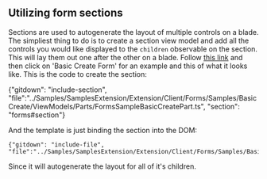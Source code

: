 <properties title="" pageTitle="Forms sections" description="" authors="andrewbi" />

## Utilizing form sections

Sections are used to autogenerate the layout of multiple controls on a blade. The simpliest thing to do is to create a section view model and add all the controls you would like
displayed to the `children` observable on the section. This will lay them out one after the other on a blade. 
Follow [this link](http://aka.ms/portalfx/samples#blade/SamplesExtension/SDKMenuBlade/formsallup) and then click on 'Basic Create Form' for an example and this of what it looks like.
This is the code to create the section:

{"gitdown": "include-section", "file":"../Samples/SamplesExtension/Extension/Client/Forms/Samples/BasicCreate/ViewModels/Parts/FormsSampleBasicCreatePart.ts", "section": "forms#section"}

And the template is just binding the section into the DOM:

```
{"gitdown": "include-file", "file":"../Samples/SamplesExtension/Extension/Client/Forms/Samples/BasicCreate/Templates/FormSampleBasicCreate.html"}
```

Since it will autogenerate the layout for all of it's children.


[FormSection]: ../media/portalfx-forms-sections/forms-sections.png
